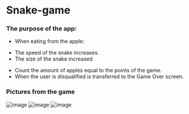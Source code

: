 # Snake-game

### The purpose of the app:
* When eating from the apple:
 -  The speed of the snake increases.
 -  The size of the snake increased
* Count the amount of apples equal to the points of the game.
* When the user is disqualified is transferred to the Game Over screen.

### Pictures from the game
![image](https://user-images.githubusercontent.com/76681385/156933155-39dc25b3-42ac-490f-9f80-b76345b2f657.png)
![image](https://user-images.githubusercontent.com/76681385/156933246-af05501e-7506-48a8-8ad8-8ee01d0f273d.png)
![image](https://user-images.githubusercontent.com/76681385/156933254-ef98b6fb-eb16-48cb-86da-cc4bc6aa884b.png)

